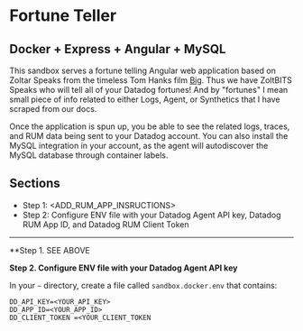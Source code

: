 # Fortune Teller

Docker + Express + Angular + MySQL
---
This sandbox serves a fortune telling Angular web application based on Zoltar Speaks from the timeless Tom Hanks film [Big](https://www.youtube.com/watch?v=Q6RK4479XD8).  Thus we have ZoltBITS Speaks who will tell all of your Datadog fortunes!  And by "fortunes" I mean small piece of info related to either Logs, Agent, or Synthetics that I have scraped from our docs.


Once the application is spun up, you be able to see the related logs, traces, and RUM data being sent to your Datadog account.  You can also install the MySQL integration in your account, as the agent will autodiscover the MySQL database through container labels.

## Sections
- Step 1: <ADD_RUM_APP_INSRUCTIONS>
- Step 2: Configure ENV file with your Datadog Agent API key, Datadog RUM App ID, and Datadog RUM Client Token
---
**Step 1.  SEE ABOVE

**Step 2.  Configure ENV file with your Datadog Agent API key**

In your ```~``` directory, create a file called ```sandbox.docker.env``` that contains:
```
DD_API_KEY=<YOUR_API_KEY>
DD_APP_ID=<YOUR_APP_ID>
DD_CLIENT_TOKEN =<YOUR_CLIENT_TOKEN

```
